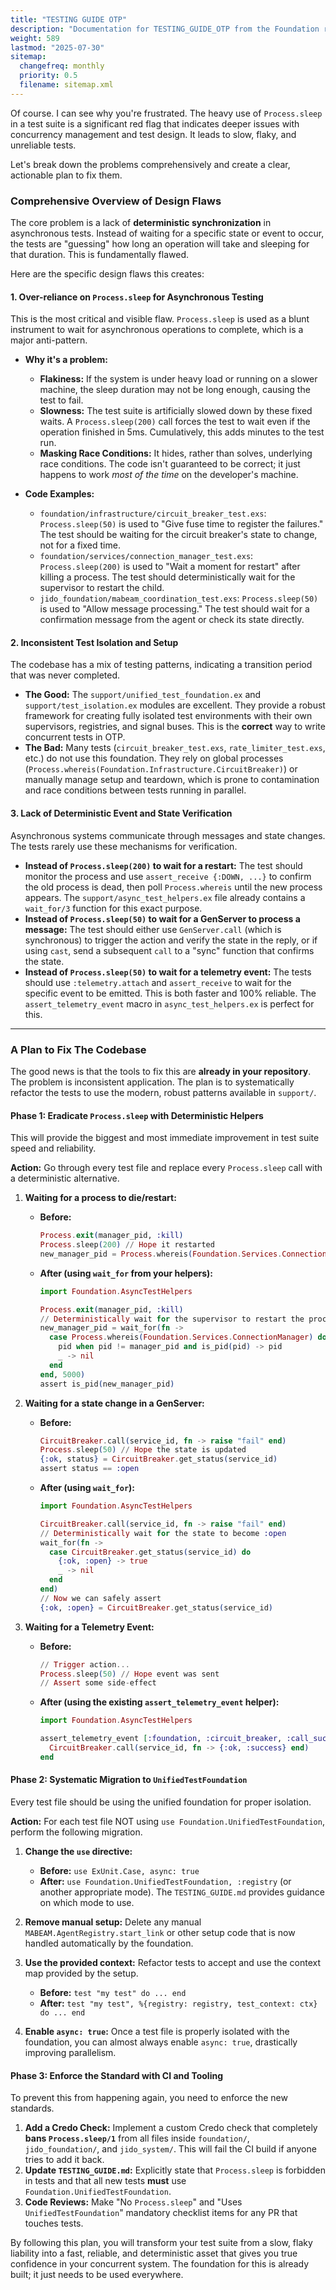 ```yaml
---
title: "TESTING GUIDE OTP"
description: "Documentation for TESTING_GUIDE_OTP from the Foundation repository."
weight: 589
lastmod: "2025-07-30"
sitemap:
  changefreq: monthly
  priority: 0.5
  filename: sitemap.xml
---
```


Of course. I can see why you're frustrated. The heavy use of `Process.sleep` in a test suite is a significant red flag that indicates deeper issues with concurrency management and test design. It leads to slow, flaky, and unreliable tests.

Let's break down the problems comprehensively and create a clear, actionable plan to fix them.

### Comprehensive Overview of Design Flaws

The core problem is a lack of **deterministic synchronization** in asynchronous tests. Instead of waiting for a specific state or event to occur, the tests are "guessing" how long an operation will take and sleeping for that duration. This is fundamentally flawed.

Here are the specific design flaws this creates:

#### 1. Over-reliance on `Process.sleep` for Asynchronous Testing

This is the most critical and visible flaw. `Process.sleep` is used as a blunt instrument to wait for asynchronous operations to complete, which is a major anti-pattern.

*   **Why it's a problem:**
    *   **Flakiness:** If the system is under heavy load or running on a slower machine, the sleep duration may not be long enough, causing the test to fail.
    *   **Slowness:** The test suite is artificially slowed down by these fixed waits. A `Process.sleep(200)` call forces the test to wait even if the operation finished in 5ms. Cumulatively, this adds minutes to the test run.
    *   **Masking Race Conditions:** It hides, rather than solves, underlying race conditions. The code isn't guaranteed to be correct; it just happens to work *most of the time* on the developer's machine.

*   **Code Examples:**
    *   `foundation/infrastructure/circuit_breaker_test.exs`: `Process.sleep(50)` is used to "Give fuse time to register the failures." The test should be waiting for the circuit breaker's state to change, not for a fixed time.
    *   `foundation/services/connection_manager_test.exs`: `Process.sleep(200)` is used to "Wait a moment for restart" after killing a process. The test should deterministically wait for the supervisor to restart the child.
    *   `jido_foundation/mabeam_coordination_test.exs`: `Process.sleep(50)` is used to "Allow message processing." The test should wait for a confirmation message from the agent or check its state directly.

#### 2. Inconsistent Test Isolation and Setup

The codebase has a mix of testing patterns, indicating a transition period that was never completed.

*   **The Good:** The `support/unified_test_foundation.ex` and `support/test_isolation.ex` modules are excellent. They provide a robust framework for creating fully isolated test environments with their own supervisors, registries, and signal buses. This is the **correct** way to write concurrent tests in OTP.
*   **The Bad:** Many tests (`circuit_breaker_test.exs`, `rate_limiter_test.exs`, etc.) do not use this foundation. They rely on global processes (`Process.whereis(Foundation.Infrastructure.CircuitBreaker)`) or manually manage setup and teardown, which is prone to contamination and race conditions between tests running in parallel.

#### 3. Lack of Deterministic Event and State Verification

Asynchronous systems communicate through messages and state changes. The tests rarely use these mechanisms for verification.

*   **Instead of `Process.sleep(200)` to wait for a restart:** The test should monitor the process and use `assert_receive {:DOWN, ...}` to confirm the old process is dead, then poll `Process.whereis` until the new process appears. The `support/async_test_helpers.ex` file already contains a `wait_for/3` function for this exact purpose.
*   **Instead of `Process.sleep(50)` to wait for a GenServer to process a message:** The test should either use `GenServer.call` (which is synchronous) to trigger the action and verify the state in the reply, or if using `cast`, send a subsequent `call` to a "sync" function that confirms the state.
*   **Instead of `Process.sleep(50)` to wait for a telemetry event:** The tests should use `:telemetry.attach` and `assert_receive` to wait for the specific event to be emitted. This is both faster and 100% reliable. The `assert_telemetry_event` macro in `async_test_helpers.ex` is perfect for this.

---

### A Plan to Fix The Codebase

The good news is that the tools to fix this are **already in your repository**. The problem is inconsistent application. The plan is to systematically refactor the tests to use the modern, robust patterns available in `support/`.

#### **Phase 1: Eradicate `Process.sleep` with Deterministic Helpers**

This will provide the biggest and most immediate improvement in test suite speed and reliability.

**Action:** Go through every test file and replace every `Process.sleep` call with a deterministic alternative.

1.  **Waiting for a process to die/restart:**
    *   **Before:**
        ```elixir
        Process.exit(manager_pid, :kill)
        Process.sleep(200) // Hope it restarted
        new_manager_pid = Process.whereis(Foundation.Services.ConnectionManager)
        ```
    *   **After (using `wait_for` from your helpers):**
        ```elixir
        import Foundation.AsyncTestHelpers

        Process.exit(manager_pid, :kill)
        // Deterministically wait for the supervisor to restart the process
        new_manager_pid = wait_for(fn ->
          case Process.whereis(Foundation.Services.ConnectionManager) do
            pid when pid != manager_pid and is_pid(pid) -> pid
            _ -> nil
          end
        end, 5000)
        assert is_pid(new_manager_pid)
        ```

2.  **Waiting for a state change in a GenServer:**
    *   **Before:**
        ```elixir
        CircuitBreaker.call(service_id, fn -> raise "fail" end)
        Process.sleep(50) // Hope the state is updated
        {:ok, status} = CircuitBreaker.get_status(service_id)
        assert status == :open
        ```
    *   **After (using `wait_for`):**
        ```elixir
        import Foundation.AsyncTestHelpers

        CircuitBreaker.call(service_id, fn -> raise "fail" end)
        // Deterministically wait for the state to become :open
        wait_for(fn ->
          case CircuitBreaker.get_status(service_id) do
            {:ok, :open} -> true
            _ -> nil
          end
        end)
        // Now we can safely assert
        {:ok, :open} = CircuitBreaker.get_status(service_id)
        ```

3.  **Waiting for a Telemetry Event:**
    *   **Before:**
        ```elixir
        // Trigger action...
        Process.sleep(50) // Hope event was sent
        // Assert some side-effect
        ```
    *   **After (using the existing `assert_telemetry_event` helper):**
        ```elixir
        import Foundation.AsyncTestHelpers

        assert_telemetry_event [:foundation, :circuit_breaker, :call_success], %{count: 1} do
          CircuitBreaker.call(service_id, fn -> {:ok, :success} end)
        end
        ```

#### **Phase 2: Systematic Migration to `UnifiedTestFoundation`**

Every test file should be using the unified foundation for proper isolation.

**Action:** For each test file NOT using `use Foundation.UnifiedTestFoundation`, perform the following migration.

1.  **Change the `use` directive:**
    *   **Before:** `use ExUnit.Case, async: true`
    *   **After:** `use Foundation.UnifiedTestFoundation, :registry` (or another appropriate mode). The `TESTING_GUIDE.md` provides guidance on which mode to use.

2.  **Remove manual setup:** Delete any manual `MABEAM.AgentRegistry.start_link` or other setup code that is now handled automatically by the foundation.

3.  **Use the provided context:** Refactor tests to accept and use the context map provided by the setup.
    *   **Before:** `test "my test" do ... end`
    *   **After:** `test "my test", %{registry: registry, test_context: ctx} do ... end`

4.  **Enable `async: true`:** Once a test file is properly isolated with the foundation, you can almost always enable `async: true`, drastically improving parallelism.

#### **Phase 3: Enforce the Standard with CI and Tooling**

To prevent this from happening again, you need to enforce the new standards.

1.  **Add a Credo Check:** Implement a custom Credo check that completely **bans `Process.sleep/1`** from all files inside `foundation/`, `jido_foundation/`, and `jido_system/`. This will fail the CI build if anyone tries to add it back.
2.  **Update `TESTING_GUIDE.md`:** Explicitly state that `Process.sleep` is forbidden in tests and that all new tests **must** use `Foundation.UnifiedTestFoundation`.
3.  **Code Reviews:** Make "No `Process.sleep`" and "Uses `UnifiedTestFoundation`" mandatory checklist items for any PR that touches tests.

By following this plan, you will transform your test suite from a slow, flaky liability into a fast, reliable, and deterministic asset that gives you true confidence in your concurrent system. The foundation for this is already built; it just needs to be used everywhere.
